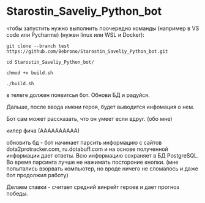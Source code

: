 # Starostin_Saveliy_Python_bot

чтобы запустить нужно выполнить поочередно команды (например в VS code или Pycharme) (нужен linux или WSL и Docker):

`git clone --branch test https://github.com/Bebrono/Starostin_Saveliy_Python_bot.git`

`cd Starostin_Saveliy_Python_bot/`

`chmod +x build.sh`

`./build.sh`

в телеге должен появитсья бот. Обнови БД и радуйся.

Дальше, после ввода имени героя, будет выводится инфомация о нем.

Бот сам может рассказать, что он умеет если вдруг. (обо мне)

килер фича (АААААААААА)

обновить бд - бот начинает парсить информацию с сайтов dota2protracker.com, ru.dotabuff.com и на основе полученной информации дает ответы. Всю информацию сохраняет в БД PostgreSQL. Во время парсинга лучше не нажимать постороние кнопки. (мне попытались взорвать компьютер, но вроде ничего не сломалось и даже бот продолжил работу)

Делаем ставки - считает средний винрейт героев и дает прогноз победы.
